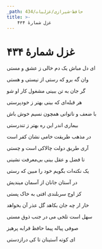 ```yaml
---
_path: حافظ-شیرازی/غزلیات/434
title: >-
    غزل شمارهٔ ۴۳۴
---
```

# غزل شمارهٔ ۴۳۴

<div class="b" id="bn1"><div class="m1"><p>ای دل مباش یک دم خالی ز عشق و مستی</p></div>
<div class="m2"><p>وان گه برو که رستی از نیستی و هستی</p></div></div>
<div class="b" id="bn2"><div class="m1"><p>گر جان به تن ببینی مشغول کار او شو</p></div>
<div class="m2"><p>هر قبله‌ای که بینی بهتر ز خودپرستی</p></div></div>
<div class="b" id="bn3"><div class="m1"><p>با ضعف و ناتوانی همچون نسیم خوش باش</p></div>
<div class="m2"><p>بیماری اندر این ره بهتر ز تندرستی</p></div></div>
<div class="b" id="bn4"><div class="m1"><p>در مذهب طریقت خامی نشان کفر است</p></div>
<div class="m2"><p>آری طریق دولت چالاکی است و چستی</p></div></div>
<div class="b" id="bn5"><div class="m1"><p>تا فضل و عقل بینی بی‌معرفت نشینی</p></div>
<div class="m2"><p>یک نکته‌ات بگویم خود را مبین که رستی</p></div></div>
<div class="b" id="bn6"><div class="m1"><p>در آستان جانان از آسمان میندیش</p></div>
<div class="m2"><p>کز اوج سربلندی افتی به خاک پستی</p></div></div>
<div class="b" id="bn7"><div class="m1"><p>خار ار چه جان بکاهد گل عذر آن بخواهد</p></div>
<div class="m2"><p>سهل است تلخی می در جنب ذوق مستی</p></div></div>
<div class="b" id="bn8"><div class="m1"><p>صوفی پیاله پیما حافظ قرابه پرهیز</p></div>
<div class="m2"><p>ای کوته آستینان تا کی درازدستی</p></div></div>
